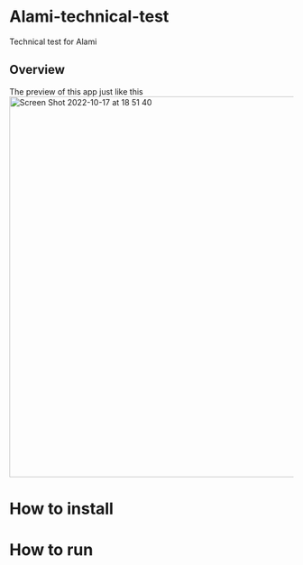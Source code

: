# Alami-technical-test
Technical test for Alami

## Overview
The preview of this app just like this
<img width="676" alt="Screen Shot 2022-10-17 at 18 51 40" src="https://user-images.githubusercontent.com/24503826/196170172-ee518460-4fe8-414e-8d9e-ce3b0ba62cf5.png">

# How to install

# How to run
